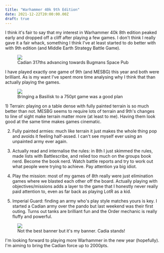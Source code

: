 ```yaml
---
title: "Warhammer 40k 9th Edition"
date: 2021-12-22T20:00:00.00Z
draft: true
---
```


I think it's fair to say that my interest in Warhammer 40k 8th edition peaked early and dropped off a cliff after playing a few games. I don't think I really gave it a fair whack, something I think I've at least started to do better with with 9th edition  (and Middle Earth Strategy Battle Game).
<figure class="kg-card kg-image-card kg-card-hascaption"><img src="/content/images/2021/12/image-1.png" class="kg-image"><figcaption>Cadian 317ths advancing towards Bugmans Space Pub</figcaption></figure>
I have played exactly one game of 9th (and MESBG) this year and both were brilliant. As is my want I've spent more time analysing why I think that than actually playing the games.
<figure class="kg-card kg-image-card kg-card-hascaption"><img src="/content/images/2021/12/image-2.png" class="kg-image"><figcaption>Bringing a Basilisk to a 750pt game was a good plan</figcaption></figure>
1) Terrain: playing on a table dense with fully painted terrain is so much better than not. MESBG seems to require lots of terrain and 9th's changes to line of sight make terrain matter more (at least to me). Having them look good at the same time makes games cinematic.

2) Fully painted armies: much like terrain it just makes the whole thing pop and avoids it feeling half-assed. I can't see myself ever using an unpainted army ever again.

3) Actually read and internalise the rules: in 8th I just skimmed the rules, made lists with Battlescribe, and relied too much on the groups book nerd. Become the book nerd. Watch battle reports and try to work out what people were trying to achieve. Pay attention ya big idiot.

4) Play the mission: most of my games of 8th really were just elimination games where we blasted each other off the board. Actually playing with objectives/missions adds a layer to the game that I honestly never really paid attention to, even as far back as playing LotR as a kid.

5) Imperial Guard: finding an army who's play style matches yours is key. I started a Cadian army over the pando but last weekend was their first outing. Turns out tanks are brilliant fun and the Order mechanic is really fluffy and powerful.
<figure class="kg-card kg-image-card kg-card-hascaption"><img src="/content/images/2021/12/image-3.png" class="kg-image"><figcaption>Not the best banner but it's my banner. Cadia stands!</figcaption></figure>
I'm looking forward to playing more Warhammer in the new year (hopefully). I'm aiming to bring the Cadian force up to 2000pts.
